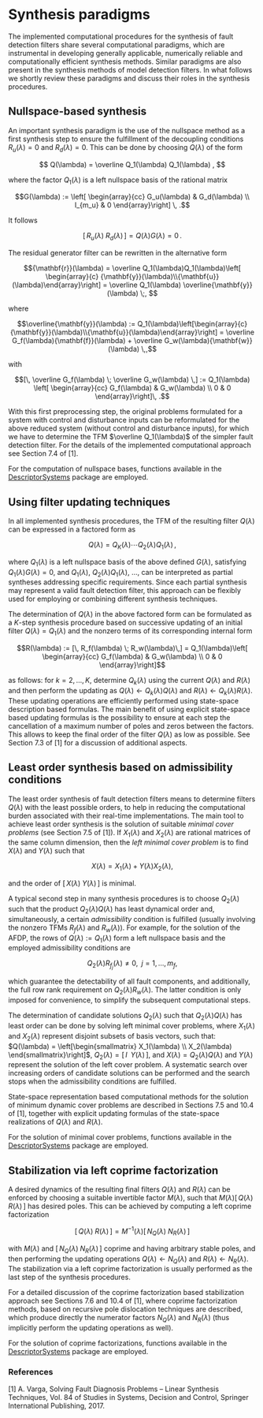 
# Synthesis paradigms 


The implemented computational procedures for the synthesis of fault detection filters share several computational paradigms, which are instrumental in developing generally applicable, numerically reliable and computationally efficient synthesis methods. Similar paradigms are also present in the synthesis methods of model detection filters. 
In what follows we shortly review these paradigms and discuss their roles in the synthesis procedures.


## Nullspace-based synthesis

An important synthesis paradigm is the use of the nullspace method as a first synthesis step to ensure the fulfillment of the decoupling conditions  $R_u(\lambda) = 0$ and $R_d(\lambda) = 0$. This can be done by choosing $Q(\lambda)$ of the form
```math
 Q(\lambda) = \overline Q_1(\lambda) Q_1(\lambda) , 
``` 
where the factor $Q_1(\lambda)$ is a left nullspace basis of the rational matrix
```math
G(\lambda) := \left[ \begin{array}{cc} G_u(\lambda) & G_d(\lambda) \\ I_{m_u} & 0 \end{array}\right] \, .
```
It follows
```math
[\,R_u(\lambda) \; R_d(\lambda)\,] = Q(\lambda)G(\lambda)= 0 \, .
```

The residual generator filter can be rewritten in the alternative form
```math
{\mathbf{r}}(\lambda) = \overline Q_1(\lambda)Q_1(\lambda)\left[ \begin{array}{c}
{\mathbf{y}}(\lambda)\\{\mathbf{u}}(\lambda)\end{array}\right] = \overline Q_1(\lambda) \overline{\mathbf{y}}(\lambda) \;, 
```
where
```math
\overline{\mathbf{y}}(\lambda) := Q_1(\lambda)\left[\begin{array}{c}
{\mathbf{y}}(\lambda)\\{\mathbf{u}}(\lambda)\end{array}\right] = \overline G_f(\lambda){\mathbf{f}}(\lambda) + \overline G_w(\lambda){\mathbf{w}}(\lambda)  \,,
```
with
```math
[\, \overline G_f(\lambda) \; \overline G_w(\lambda) \,] := Q_1(\lambda)
\left[ \begin{array}{cc} G_f(\lambda) & G_w(\lambda) \\ 0 & 0 \end{array}\right]\, .
```
With this first preprocessing step, the original problems formulated for a system with control and disturbance inputs can be reformulated for the above reduced system (without control and disturbance inputs),  for which we have to determine the TFM $\overline Q_1(\lambda)$ of the simpler fault detection filter. For the details of the implemented computational approach see Section 7.4 of [1]. 

For the computation of nullspace bases, functions available in the [DescriptorSystems](https://github.com/andreasvarga/DescriptorSystems.jl) package are employed. 



## Using filter updating techniques

In all implemented synthesis procedures, the TFM of the resulting filter $Q(\lambda)$ can be expressed in a factored form as
```math
Q(\lambda) = Q_K(\lambda) \cdots Q_2(\lambda)Q_1(\lambda) \, , 
```
where $Q_1(\lambda)$ is a left nullspace basis of the above defined $G(\lambda)$, satisfying $Q_1(\lambda)G(\lambda) = 0$, and  $Q_1(\lambda)$, $Q_2(\lambda)Q_1(\lambda)$, $\ldots$, can be interpreted as partial syntheses addressing specific requirements. Since each partial synthesis may represent a valid fault detection filter, this approach can be flexibly used  for employing or combining different synthesis techniques.

The determination of $Q(\lambda)$ in the above factored form can be formulated as a $K$-step synthesis procedure based on successive updating of an initial filter $Q(\lambda) = Q_1(\lambda)$ and the nonzero terms of its corresponding  internal form
```math
R(\lambda) := [\, R_f(\lambda) \; R_w(\lambda)\,] = Q_1(\lambda)\left[ \begin{array}{cc} G_f(\lambda) & G_w(\lambda) \\  0 & 0 \end{array}\right]
```
as follows: for $k = 2, \ldots, K$, determine $Q_k(\lambda)$ using the current $Q(\lambda)$ and $R(\lambda)$ and  then perform the updating as $Q(\lambda) \leftarrow Q_k(\lambda)Q(\lambda)$ and 
$R(\lambda) \leftarrow Q_k(\lambda)R(\lambda)$. These updating operations are efficiently performed using state-space description based formulas.
The main benefit of using explicit state-space based updating formulas is the possibility to ensure at each step the cancellation of a maximum number of poles and zeros between the factors. This allows to keep the final order of the filter $Q(\lambda)$ as low as possible. See Section 7.3 of [1] for a discussion of additional aspects. 

## Least order synthesis based on admissibility conditions

The least order synthesis of fault detection filters means to determine filters $Q(\lambda)$ with the least possible orders, to help in reducing the computational burden associated with their real-time implementations. The main tool to achieve least order synthesis is the solution of suitable _minimal cover problems_ (see Section 7.5 of [1]). If $X_1(\lambda)$ and $X_2(\lambda)$ are rational matrices of the same column dimension,  then the _left minimal cover problem_ is to find $X(\lambda)$ and $Y(\lambda)$ such that
```math
X(\lambda) = X_1(\lambda) + Y(\lambda) X_2(\lambda) , 
```
and the order of $[\,X(\lambda) \; Y(\lambda) \,]$ is minimal.


A typical second step in many synthesis procedures is to choose $Q_2(\lambda)$ such that
the product $Q_2(\lambda)Q(\lambda)$ has least dynamical order and, simultaneously, a certain _admissibility_ condition is fulfilled (usually involving the nonzero TFMs $R_f(\lambda)$ and $R_w(\lambda)$). For example, for the solution of the AFDP, the rows of $Q(\lambda) := Q_1(\lambda)$ form a left nullspace basis and the employed admissibility conditions  are
```math
Q_2(\lambda)R_{f_j}(\lambda) \not = 0, \;\;j = 1, \ldots, m_f, 
```
which  guarantee the detectability of all fault components, and additionally, the full row rank requirement on $Q_2(\lambda)R_w(\lambda)$. The latter condition is only imposed for convenience, to simplify the subsequent computational steps. 

The determination of candidate solutions $Q_2(\lambda)$ such that $Q_2(\lambda)Q(\lambda)$ has least order  can be done by solving left minimal cover problems, where $X_1(\lambda)$ and $X_2(\lambda)$ represent disjoint subsets of basis vectors, such that: $Q(\lambda) = \left[\begin{smallmatrix} X_1(\lambda) \\ X_2(\lambda) \end{smallmatrix}\right]$, $Q_2(\lambda) = [\, I \;\; Y(\lambda)\,]$,  and $X(\lambda) = Q_2(\lambda)Q(\lambda)$ and $Y(\lambda)$ represent the solution of the left cover problem. A systematic search over increasing orders of candidate solutions can be performed and the search stops when the admissibility conditions are fulfilled.

State-space representation based computational methods for the solution of minimum dynamic cover problems are described in Sections 7.5 and 10.4 of [1], together with explicit updating formulas of the state-space realizations of  $Q(\lambda)$ and $R(\lambda)$.

For the solution of minimal cover problems, functions available in the [DescriptorSystems](https://github.com/andreasvarga/DescriptorSystems.jl) package are employed. 




## Stabilization via left coprime factorization

A desired dynamics of the resulting final filters $Q(\lambda)$ and $R(\lambda)$ can be enforced by choosing a suitable invertible factor $M(\lambda)$, such that  $M(\lambda)[\, Q(\lambda) \; R(\lambda) \,]$ has desired poles. This can be achieved by computing a left coprime factorization
```math
[\, Q(\lambda) \; R(\lambda) \,] = M^{-1}(\lambda) [\, N_Q(\lambda) \; N_R(\lambda) \,] 
```
with $M(\lambda)$ and $[\, N_Q(\lambda) \; N_R(\lambda) \,]$ coprime and having arbitrary stable poles, and then performing the updating operations $Q(\lambda) \leftarrow N_Q(\lambda)$ and 
$R(\lambda) \leftarrow N_R(\lambda)$. The stabilization via a left coprime factorization is usually performed as the last step of the synthesis procedures. 

For a detailed discussion of the coprime factorization based stabilization approach see Sections 7.6 and 10.4 of [1], where coprime factorization methods, based on recursive pole dislocation techniques are described, which produce directly the numerator factors $N_Q(\lambda)$ and $N_R(\lambda)$ (thus implicitly perform  the updating operations as well).


For the solution of coprime factorizations, functions available in the [DescriptorSystems](https://github.com/andreasvarga/DescriptorSystems.jl) package are employed. 



### References

[1]   A. Varga, Solving Fault Diagnosis Problems – Linear Synthesis Techniques, Vol. 84 of Studies in Systems, Decision and Control, Springer International Publishing, 2017.




